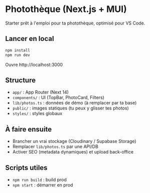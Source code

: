 # Photothèque (Next.js + MUI)

Starter prêt à l'emploi pour ta photothèque, optimisé pour VS Code.

## Lancer en local
```bash
npm install
npm run dev
```
Ouvre http://localhost:3000

## Structure
- `app/` : App Router (Next 14)
- `components/` : UI (TopBar, PhotoCard, Filters)
- `lib/photos.ts` : données de démo (à remplacer par ta base)
- `public/` : images statiques (tu peux y glisser tes photos)
- `styles/` : styles globaux

## À faire ensuite
- Brancher un vrai stockage (Cloudinary / Supabase Storage)
- Remplacer `lib/photos.ts` par une API/DB
- Activer SEO (metadata dynamiques) et upload back-office

## Scripts utiles
- `npm run build` : build prod
- `npm start` : démarrer en prod
